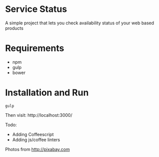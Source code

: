 Service Status
=================

A simple project that lets you check availability status of your web based products

# Requirements
* npm
* gulp
* bower

# Installation and Run
```terminal
gulp
```

Then visit: http://localhost:3000/


Todo:
* Adding Coffeescript
* Adding js/coffee linters


Photos from http://pixabay.com
